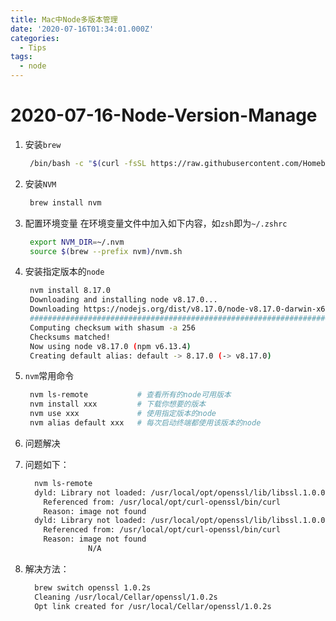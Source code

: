 ```yaml
---
title: Mac中Node多版本管理
date: '2020-07-16T01:34:01.000Z'
categories:
  - Tips
tags:
  - node
---
```


# 2020-07-16-Node-Version-Manage

1. 安装`brew`

   ```bash
    /bin/bash -c "$(curl -fsSL https://raw.githubusercontent.com/Homebrew/install/master/install.sh)"
   ```

2. 安装`NVM`

   ```bash
    brew install nvm
   ```

3. 配置环境变量 在环境变量文件中加入如下内容，如`zsh`即为`~/.zshrc`

   ```bash
    export NVM_DIR=~/.nvm
    source $(brew --prefix nvm)/nvm.sh
   ```

4. 安装指定版本的`node`

   ```bash
    nvm install 8.17.0        
    Downloading and installing node v8.17.0...
    Downloading https://nodejs.org/dist/v8.17.0/node-v8.17.0-darwin-x64.tar.xz...
    ######################################################################################################################################################### 100.0%
    Computing checksum with shasum -a 256
    Checksums matched!
    Now using node v8.17.0 (npm v6.13.4)
    Creating default alias: default -> 8.17.0 (-> v8.17.0)
   ```

5. `nvm`常用命令

   ```bash
    nvm ls-remote           # 查看所有的node可用版本
    nvm install xxx         # 下载你想要的版本
    nvm use xxx             # 使用指定版本的node
    nvm alias default xxx   # 每次启动终端都使用该版本的node
   ```

6. 问题解决
7. 问题如下：

   ```bash
     nvm ls-remote
     dyld: Library not loaded: /usr/local/opt/openssl/lib/libssl.1.0.0.dylib
       Referenced from: /usr/local/opt/curl-openssl/bin/curl
       Reason: image not found
     dyld: Library not loaded: /usr/local/opt/openssl/lib/libssl.1.0.0.dylib
       Referenced from: /usr/local/opt/curl-openssl/bin/curl
       Reason: image not found
                 N/A
   ```

8. 解决方法：

   ```bash
     brew switch openssl 1.0.2s
     Cleaning /usr/local/Cellar/openssl/1.0.2s
     Opt link created for /usr/local/Cellar/openssl/1.0.2s
   ```

